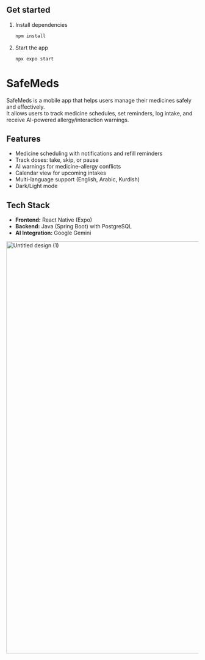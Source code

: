 ## Get started
1. Install dependencies
   ```bash
   npm install
   ```

2. Start the app
   ```bash
   npx expo start
   ```

# SafeMeds

SafeMeds is a mobile app that helps users manage their medicines safely and effectively.  
It allows users to track medicine schedules, set reminders, log intake, and receive AI-powered allergy/interaction warnings.  

## Features
- Medicine scheduling with notifications and refill reminders  
- Track doses: take, skip, or pause  
- AI warnings for medicine–allergy conflicts  
- Calendar view for upcoming intakes  
- Multi-language support (English, Arabic, Kurdish)  
- Dark/Light mode  

## Tech Stack
- **Frontend:** React Native (Expo)  
- **Backend:** Java (Spring Boot) with PostgreSQL  
- **AI Integration:** Google Gemini  

<img width="1920" height="1080" alt="Untitled design (1)" src="https://github.com/user-attachments/assets/39c01295-e22b-4e74-a853-85c811987c85" />

